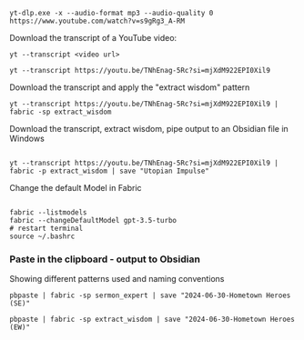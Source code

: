 ```
yt-dlp.exe -x --audio-format mp3 --audio-quality 0 https://www.youtube.com/watch?v=s9gRg3_A-RM
```

Download the transcript of a YouTube video:

```
yt --transcript <video url>

yt --transcript https://youtu.be/TNhEnag-5Rc?si=mjXdM922EPI0Xil9
```

Download the transcript and apply the "extract wisdom" pattern

```
yt --transcript https://youtu.be/TNhEnag-5Rc?si=mjXdM922EPI0Xil9 | fabric -sp extract_wisdom

```

Download the transcript, extract wisdom, pipe output to an Obsidian file in Windows

```

yt --transcript https://youtu.be/TNhEnag-5Rc?si=mjXdM922EPI0Xil9 | fabric -p extract_wisdom | save "Utopian Impulse"

```

Change the default Model in Fabric

```

fabric --listmodels
fabric --changeDefaultModel gpt-3.5-turbo
# restart terminal
source ~/.bashrc

```

### Paste in the clipboard - output to Obsidian

Showing different patterns used and naming conventions

```
pbpaste | fabric -sp sermon_expert | save "2024-06-30-Hometown Heroes (SE)"

pbpaste | fabric -sp extract_wisdom | save "2024-06-30-Hometown Heroes (EW)"

```
